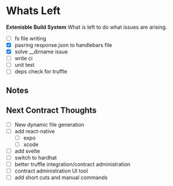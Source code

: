 # Whats Left

**Extenisble Build System**
What is left to do what issues are arising.

- [ ] fs file writing
- [x] pasring response.json to handlebars file
- [x] solve __dirname issue
- [ ] write ci
- [ ] unit test
- [ ] deps check for truffle

## Notes

## Next Contract Thoughts

- [ ] New dynamic file generation
- [ ] add react-native
  - [ ] expo
  - [ ] xcode
- [ ] add svelte
- [ ] switch to hardhat
- [ ] better truffle integration/contract administration
- [ ] contract administration UI tool
- [ ] add short cuts and manual commands
